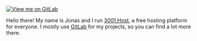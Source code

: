 [![View me on GitLab](https://img.shields.io/static/v1?label=Visit%20me%20on&message=GitLab&color=FCA121&logo=gitlab&style=for-the-badge)](https://gitlab.com/joloz)

Hello there!
My name is Jonas and I run [3001.Host](https://3001.host), a free hosting platform for everyone.
I mostly use [GitLab](https://gitlab.com/joloz/) for my projects, so you can find a lot more there.
